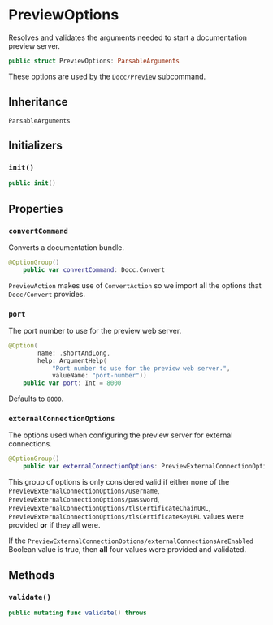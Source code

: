 # PreviewOptions

Resolves and validates the arguments needed to start a documentation preview server.

``` swift
public struct PreviewOptions: ParsableArguments 
```

These options are used by the `Docc/Preview` subcommand.

## Inheritance

`ParsableArguments`

## Initializers

### `init()`

``` swift
public init() 
```

## Properties

### `convertCommand`

Converts a documentation bundle.

``` swift
@OptionGroup()
    public var convertCommand: Docc.Convert
```

`PreviewAction` makes use of `ConvertAction` so we import all the options
that `Docc/Convert` provides.

### `port`

The port number to use for the preview web server.

``` swift
@Option(
        name: .shortAndLong,
        help: ArgumentHelp(
            "Port number to use for the preview web server.",
            valueName: "port-number"))
    public var port: Int = 8000
```

Defaults to `8000`.

### `externalConnectionOptions`

The options used when configuring the preview server for external connections.

``` swift
@OptionGroup()
    public var externalConnectionOptions: PreviewExternalConnectionOptions
```

This group of options is only considered valid if either none of
the `PreviewExternalConnectionOptions/username`, `PreviewExternalConnectionOptions/password`,
`PreviewExternalConnectionOptions/tlsCertificateChainURL`, `PreviewExternalConnectionOptions/tlsCertificateKeyURL`
values were provided **or** if they all were.

If the `PreviewExternalConnectionOptions/externalConnectionsAreEnabled` Boolean value
is true, then **all** four values were provided and validated.

## Methods

### `validate()`

``` swift
public mutating func validate() throws 
```
